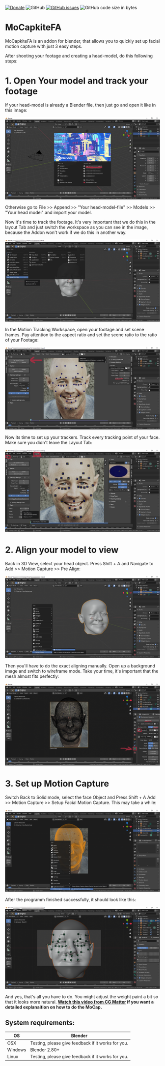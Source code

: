 [![Donate](https://img.shields.io/endpoint?url=https%3A%2F%2Fraw.githubusercontent.com%2FBlenderDefender%2FBlenderDefender%2Fshields_endpoint%2FMOCAPKITEFA.json)](https://www.paypal.com/donate?hosted_button_id=G55AG65MPHLM6)
![GitHub](https://img.shields.io/github/license/BlenderDefender/MoCapkiteFA?color=green&style=for-the-badge)
[![GitHub issues](https://img.shields.io/github/issues/BlenderDefender/MoCapkiteFA?style=for-the-badge)](https://github.com/BlenderDefender/MoCapkiteFA/issues)
![GitHub code size in bytes](https://img.shields.io/github/languages/code-size/BlenderDefender/MoCapkiteFA?style=for-the-badge)
# MoCapkiteFA
MoCapkiteFA is an addon for blender, that allows you to quickly set up facial motion capture with just 3 easy steps.



After shooting your footage and creating a head-model, do this following steps:


# 1. Open Your model and track your footage

If your head-model is already a Blender file, then just go and open it like in this image:

![Open Headfile](https://github.com/BlenderDefender/MoCapkiteFA/blob/master/Screenshots/Face_Mocap_Screenshot1.png)

Otherwise go to File >> Append >> "Your head-model-file" >> Models >> "Your head model" and import your model.


Now it's time to track the footage.
It's very important that we do this in the layout Tab and just switch the workspace as you can see in the image, because the Addon won't work if we do this in another way.


![Switch Workspace](https://github.com/BlenderDefender/MoCapkiteFA/blob/master/Screenshots/Face_Mocap_Screenshot2.png)


In the Motion Tracking Workspace, open your footage and set scene frames. Pay attention to the aspect ratio and set the scene ratio to the ratio of your Footage: 


![Open Footage](https://github.com/BlenderDefender/MoCapkiteFA/blob/master/Screenshots/Face_Mocap_Screenshot3.png)


Now its time to set up your trackers. Track every tracking point of your face. Make sure you didn't leave the Layout Tab:

![Track](https://github.com/BlenderDefender/MoCapkiteFA/blob/master/Screenshots/Face_Mocap_Screenshot4.png)


# 2. Align your model to view

Back in 3D View, select your head object. Press Shift + A and Navigate to Add >> Motion Capture >> Pre Align:

![Pre Align](https://github.com/BlenderDefender/MoCapkiteFA/blob/master/Screenshots/Face_Mocap_Screenshot5.png)

Then you'll have to do the exact aligning manually. Open up a background image and switch to wireframe mode. Take your time, it's important that the mesh almost fits perfectly:

![Align](https://github.com/BlenderDefender/MoCapkiteFA/blob/master/Screenshots/Face_Mocap_Screenshot6.png)

# 3. Set up Motion Capture

Switch Back to Solid mode, select the face Object and Press Shift + A Add >> Motion Capture >> Setup Facial Motion Capture. This may take a while:

![Setup MoCap](https://github.com/BlenderDefender/MoCapkiteFA/blob/master/Screenshots/Face_Mocap_Screenshot7.png)

After the programm finished successfully, it should look like this:

![Finished](https://github.com/BlenderDefender/MoCapkiteFA/blob/master/Screenshots/Face_Mocap_Screenshot8.png)

And yes, that's all you have to do. You might adjust the weight paint a bit so that it looks more natural.
**[Watch this video from CG Matter](https://www.youtube.com/watch?v=uNK8S19OSmA) if you want a detailed explanaition on how to do the MoCap.**

## System requirements:
| **OS** | **Blender** |
| ------------- | ------------- |
| OSX | Testing, please give feedback if it works for you. |
| Windows | Blender 2.80+ |
| Linux | Testing, please give feedback if it works for you. |
